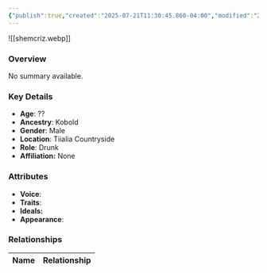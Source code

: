 ```yaml
---
{"publish":true,"created":"2025-07-21T11:30:45.860-04:00","modified":"2025-07-27T17:21:11.329-04:00","published":"2025-07-27T17:21:11.329-04:00","cssclasses":"","Age":"??","Ancestry":"Kobold","Gender":"Male","Location":["Tiialia Countryside"],"Role":["Drunk"],"Affiliation":["None"],"Appearances":["[[00 -The High Rollers Campaign-]]"]}
---
```



![[shemcriz.webp]]

### Overview
No summary available.

### Key Details
- **Age**: ??
- **Ancestry**: Kobold
- **Gender**: Male
- **Location**: Tiialia Countryside
- **Role**: Drunk
- **Affiliation:** None

### Attributes
- **Voice**: 
- **Traits**: 
- **Ideals:** 
- **Appearance**:

### Relationships

| Name  | Relationship |
| ----- | ------------ |
